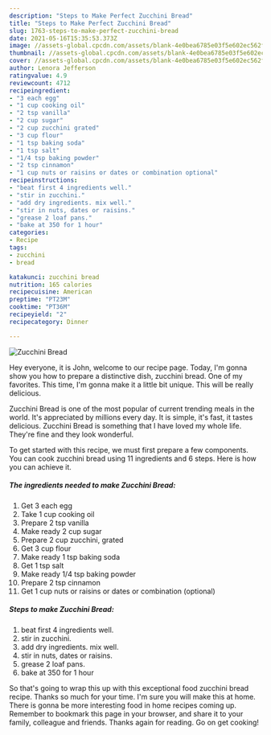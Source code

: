 ```yaml
---
description: "Steps to Make Perfect Zucchini Bread"
title: "Steps to Make Perfect Zucchini Bread"
slug: 1763-steps-to-make-perfect-zucchini-bread
date: 2021-05-16T15:35:53.373Z
image: //assets-global.cpcdn.com/assets/blank-4e0bea6785e03f5e602ec562f230caae08da540cada707380b4fe1bbebba43da.png
thumbnail: //assets-global.cpcdn.com/assets/blank-4e0bea6785e03f5e602ec562f230caae08da540cada707380b4fe1bbebba43da.png
cover: //assets-global.cpcdn.com/assets/blank-4e0bea6785e03f5e602ec562f230caae08da540cada707380b4fe1bbebba43da.png
author: Lenora Jefferson
ratingvalue: 4.9
reviewcount: 4712
recipeingredient:
- "3 each egg"
- "1 cup cooking oil"
- "2 tsp vanilla"
- "2 cup sugar"
- "2 cup zucchini grated"
- "3 cup flour"
- "1 tsp baking soda"
- "1 tsp salt"
- "1/4 tsp baking powder"
- "2 tsp cinnamon"
- "1 cup nuts or raisins or dates or combination optional"
recipeinstructions:
- "beat first 4 ingredients well."
- "stir in zucchini."
- "add dry ingredients. mix well."
- "stir in nuts, dates or raisins."
- "grease 2 loaf pans."
- "bake at 350 for 1 hour"
categories:
- Recipe
tags:
- zucchini
- bread

katakunci: zucchini bread 
nutrition: 165 calories
recipecuisine: American
preptime: "PT23M"
cooktime: "PT36M"
recipeyield: "2"
recipecategory: Dinner

---
```



![Zucchini Bread](//assets-global.cpcdn.com/assets/blank-4e0bea6785e03f5e602ec562f230caae08da540cada707380b4fe1bbebba43da.png)

Hey everyone, it is John, welcome to our recipe page. Today, I'm gonna show you how to prepare a distinctive dish, zucchini bread. One of my favorites. This time, I'm gonna make it a little bit unique. This will be really delicious.



Zucchini Bread is one of the most popular of current trending meals in the world. It's appreciated by millions every day. It is simple, it's fast, it tastes delicious. Zucchini Bread is something that I have loved my whole life. They're fine and they look wonderful.


To get started with this recipe, we must first prepare a few components. You can cook zucchini bread using 11 ingredients and 6 steps. Here is how you can achieve it.

<!--inarticleads1-->

##### The ingredients needed to make Zucchini Bread:

1. Get 3 each egg
1. Take 1 cup cooking oil
1. Prepare 2 tsp vanilla
1. Make ready 2 cup sugar
1. Prepare 2 cup zucchini, grated
1. Get 3 cup flour
1. Make ready 1 tsp baking soda
1. Get 1 tsp salt
1. Make ready 1/4 tsp baking powder
1. Prepare 2 tsp cinnamon
1. Get 1 cup nuts or raisins or dates or combination (optional)




<!--inarticleads2-->

##### Steps to make Zucchini Bread:

1. beat first 4 ingredients well.
1. stir in zucchini.
1. add dry ingredients. mix well.
1. stir in nuts, dates or raisins.
1. grease 2 loaf pans.
1. bake at 350 for 1 hour




So that's going to wrap this up with this exceptional food zucchini bread recipe. Thanks so much for your time. I'm sure you will make this at home. There is gonna be more interesting food in home recipes coming up. Remember to bookmark this page in your browser, and share it to your family, colleague and friends. Thanks again for reading. Go on get cooking!
